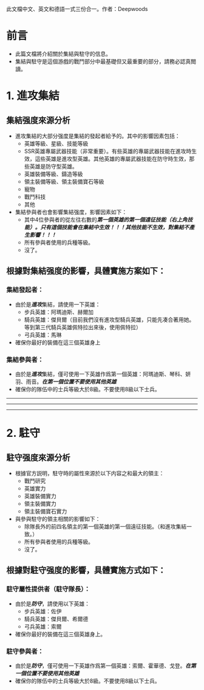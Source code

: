 此文檔中文、英文和德語一式三份合一。作者：Deepwoods

# 前言
- 此篇文檔將介紹關於集結與駐守的信息。
- 集結與駐守是這個游戲的戰鬥部分中最基礎但又最重要的部分，請務必認真閲讀。

# 1. 進攻集結
## 集結强度來源分析
- 進攻集結的大部分强度是集結的發起者給予的。其中的影響因素包括：
  - 英雄等級、星級、技能等級
  - SSR英雄專屬武器技能（非常重要）。有些英雄的專屬武器技能在進攻時生效，這些英雄是進攻型英雄。其他英雄的專屬武器技能在防守時生效，那些英雄是防守型英雄。
  - 英雄裝備等級、鑄造等級
  - 領主裝備等級、領主裝備寶石等級
  - 寵物
  - 戰鬥科技
  - 其他
- 集結參與者也會影響集結强度，影響因素如下：
  - 其中4位參與者的從左往右數的***第一個英雄的第一個遠征技能（右上角技能）。只有這個技能會在集結中生效！！！其他技能不生效，對集結不產生影響！！！***
  - 所有參與者使用的兵種等級。
  - 沒了。
    
## 根據對集結强度的影響，具體實施方案如下：
### 集結發起者：
- 由於是***進攻***集結，請使用一下英雄：
  - 步兵英雄：阿瑪迪斯、赫爾加
  - 騎兵英雄：傑貝爾（目前我們沒有進攻型騎兵英雄，只能先凑合著用她。等到第三代騎兵英雄佩特拉出來後，使用佩特拉）
  - 弓兵英雄：馬琳
- 確保你最好的裝備在這三個英雄身上
  
### 集結參與者：
- 由於是***進攻***集結，僅可使用一下英雄作爲第一個英雄：阿瑪迪斯、琴科、妍羽、雨音。***在第一個位置不要使用其他英雄***
- 確保你的隊伍中的士兵等級大於8級。不要使用8級以下士兵。
  
---
---
---

# 2. 駐守
## 駐守强度來源分析
- 根據官方説明，駐守時的屬性來源於以下内容之和最大的領主：
  - 戰鬥研究
  - 英雄實力
  - 英雄裝備實力
  - 領主裝備實力
  - 領主裝備寶石實力
- 與參與駐守的領主相關的影響如下：
  - 除隊長外的前四名領主的第一個英雄的第一個遠征技能。（和進攻集結一致。）
  - 所有參與者使用的兵種等級。
  - 沒了。
## 根據對駐守强度的影響，具體實施方式如下：
### 駐守屬性提供者（駐守隊長）：
- 由於是***防守***，請使用以下英雄：
  - 步兵英雄：佐伊
  - 騎兵英雄：傑貝爾、希爾德
  - 弓兵英雄：索爾
- 確保你最好的裝備在這三個英雄身上。
  
### 駐守參與者：
- 由於是***防守***，僅可使用一下英雄作爲第一個英雄：索爾、霍華德、戈登。***在第一個位置不要使用其他英雄***
- 確保你的隊伍中的士兵等級大於8級。不要使用8級以下士兵。
